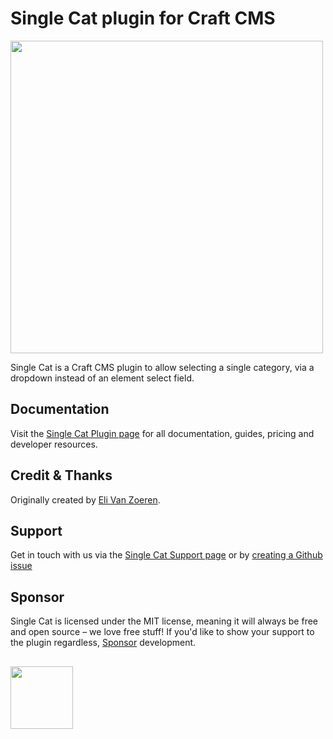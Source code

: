 # Single Cat plugin for Craft CMS
<img width="500" src="https://verbb.imgix.net/plugins/single-cat/single-cat-social-card.png?v=1">

Single Cat is a Craft CMS plugin to allow selecting a single category, via a dropdown instead of an element select field.

## Documentation
Visit the [Single Cat Plugin page](https://verbb.io/craft-plugins/single-cat) for all documentation, guides, pricing and developer resources.

## Credit & Thanks
Originally created by [Eli Van Zoeren](https://elivz.com).

## Support
Get in touch with us via the [Single Cat Support page](https://verbb.io/craft-plugins/single-cat/support) or by [creating a Github issue](https://github.com/verbb/single-cat/issues)

## Sponsor
Single Cat is licensed under the MIT license, meaning it will always be free and open source – we love free stuff! If you'd like to show your support to the plugin regardless, [Sponsor](https://github.com/sponsors/verbb) development.

<h2></h2>

<a href="https://verbb.io" target="_blank">
    <img width="100" src="https://verbb.io/assets/img/verbb-pill.svg">
</a>
